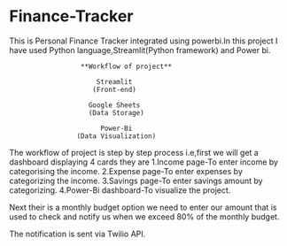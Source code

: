 # Finance-Tracker
This is Personal Finance Tracker integrated using powerbi.In this project I have used Python language,Streamlit(Python framework) and Power bi.

                      **Workflow of project**
                         
                          Streamlit 
                         (Front-end)

                        Google Sheets
                        (Data Storage)

                           Power-Bi
                     (Data Visualization)

The workflow of project is step by step process i.e,first we will get a dashboard displaying 4 cards they are 
1.Income page-To enter income by categorising the income.
2.Expense page-To enter expenses by categorizing the income.
3.Savings page-To enter savings amount by categorizing.
4.Power-Bi dashboard-To visualize the project.

Next their is a monthly budget option we need to enter our amount that is used to check and notify us when we exceed 80% of the monthly budget.

The notification is sent via Twilio API.
